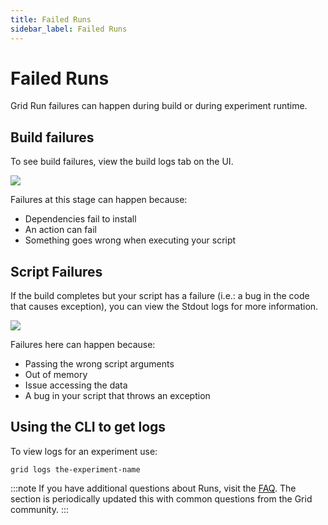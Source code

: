```yaml
---
title: Failed Runs
sidebar_label: Failed Runs
---
```


# Failed Runs

Grid Run failures can happen during build or during experiment runtime. 

## Build failures

To see build failures, view the build logs tab on the UI.

![](/images/runs/build_logs.gif)

Failures at this stage can happen because:

* Dependencies fail to install
* An action can fail
* Something goes wrong when executing your script

## Script Failures

If the build completes but your script has a failure (i.e.: a bug in the code that causes exception), you can view the Stdout logs for more information. 

![](/images/runs/stdout_logs.gif)

Failures here can happen because:

* Passing the wrong script arguments
* Out of memory
* Issue accessing the data
* A bug in your script that throws an exception

## Using the CLI to get logs

To view logs for an experiment use:

```text
grid logs the-experiment-name
```
:::note
If you have additional questions about Runs, visit the [FAQ](https://docs.grid.ai/features/runs/faq). The section is periodically updated this with common questions from the Grid community.
:::
